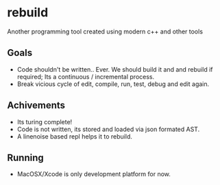 # rebuild
Another programming tool created using modern c++ and other tools

Goals
------

- Code shouldn't be written.. Ever. We should build it and and rebuild if required; Its a continuous / incremental process.
- Break vicious cycle of edit, compile, run, test, debug and edit again.

Achivements
------
- Its turing complete!
- Code is not written, its stored and loaded via json formated AST.
- A linenoise based repl helps it to rebuild.


Running
------
- MacOSX/Xcode is only development platform for now.







